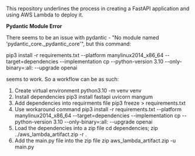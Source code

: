 This repository underlines the process in creating a FastAPI application and using AWS Lambda to deploy it.

**Pydantic Module Error**

There seems to be an issue with pydantic - "No module named 'pydantic_core._pydantic_core'", 
but this command:

pip3 install -r requirements.txt --platform manylinux2014_x86_64 --target=dependencies 
--implementation cp --python-version 3.10 --only-binary=:all: --upgrade openai

seems to work. So a workflow can be as such:

1. Create virtual environment 
    python3.10 -m venv venv
2. Install dependencies
    pip3 install fastapi uvicorn mangum
3. Add dependencies into requirments file
    pip3 freeze > requirements.txt 
4. Use workaround command 
    pip3 install -r requirements.txt --platform manylinux2014_x86_64 --target=dependencies --implementation cp --python-version 3.10 --only-binary=:all: --upgrade openai
5.  Load the dependencies into a zip file
    cd dependencies; zip ../aws_lambda_artifact.zip -r .
6. Add the main.py file into the zip file
    zip aws_lambda_artifact.zip -u main.py   
